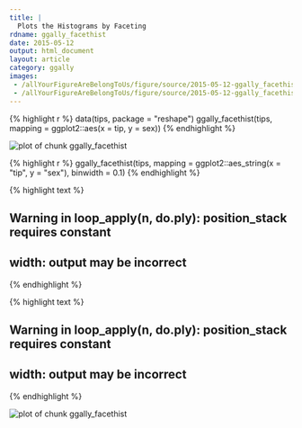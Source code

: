 ```yaml
---
title: |
  Plots the Histograms by Faceting
rdname: ggally_facethist
date: 2015-05-12
output: html_document
layout: article
category: ggally
images:
 - /allYourFigureAreBelongToUs/figure/source/2015-05-12-ggally_facethist//ggally_facethist-1.png
 - /allYourFigureAreBelongToUs/figure/source/2015-05-12-ggally_facethist//ggally_facethist-2.png
---
```





{% highlight r %}
data(tips, package = "reshape")
 ggally_facethist(tips, mapping = ggplot2::aes(x = tip, y = sex))
{% endhighlight %}

![plot of chunk ggally_facethist](/allYourFigureAreBelongToUs/figure/source/2015-05-12-ggally_facethist/ggally_facethist-1.png) 

{% highlight r %}
 ggally_facethist(tips, mapping = ggplot2::aes_string(x = "tip", y = "sex"), binwidth = 0.1)
{% endhighlight %}



{% highlight text %}
## Warning in loop_apply(n, do.ply): position_stack requires constant
## width: output may be incorrect
{% endhighlight %}



{% highlight text %}
## Warning in loop_apply(n, do.ply): position_stack requires constant
## width: output may be incorrect
{% endhighlight %}

![plot of chunk ggally_facethist](/allYourFigureAreBelongToUs/figure/source/2015-05-12-ggally_facethist/ggally_facethist-2.png) 